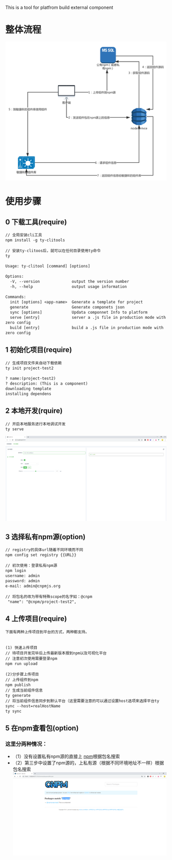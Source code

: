 This is a tool for platfrom build external component

# 整体流程
![process](./examples/process.png)


# 使用步骤

## 0 下载工具(require)
```
// 全局安装cli工具
npm install -g ty-clitools

// 安装ty-clitoos后，就可以在任何目录使用ty命令
ty

Usage: ty-clitool [command] [options]

Options:
  -V, --version              output the version number
  -h, --help                 output usage information

Commands:
  init [options] <app-name>  Generate a template for project
  generate                   Generate componets json
  sync [options]             Updata componnet Info to platform
  serve [entry]              server a .js file in production mode with zero config
  build [entry]              build a .js file in production mode with zero config
```


## 1 初始化项目(require)
```
// 生成项目文件夹自动下载依赖
ty init project-test2

? name:(project-test2) 
? description: (This is a component)
downloading template
installing dependens

```

## 2 本地开发(rquire)
```
// 开启本地服务进行本地调试开发
ty serve
```
![ty-server](./examples/ty-serve.png)

## 3 选择私有npm源(option)
```
// registry的具体url随着不同环境而不同
npm config set registry {{URL}}

// 初次使用：登录私有npm源
npm login
username: admin
password: admin
e-mail: admin@cnpmjs.org

// 将包名的改为带有特殊scope的名字如：@cnpm
 "name": "@cnpm/project-test2",
```

## 4 上传项目(require)
```
下面有两种上传项目到平台的方式，两种都支持。


(1) 快速上传项目
// 待项目开发完毕后上传最新版本报到npm以及可视化平台
// 注意初次使用需要登录npm
npm run upload

(2)分步骤上传项目
// 上传组件到npm
npm publish
// 生成当前组件信息
ty generate
// 将当前组件信息同步到默认平台（这里需要注意的可以通过设置host选项来选择平台ty sync --host=realHostName
ty sync 
```

## 5 在npm查看包(option)
### 这里分两种情况：  
* （1）没有设置私有npm源的直接上 [npm](https://www.npmjs.com/)根据包名搜索
* （2）第三步中设置了npm源的，上私有源（根据不同环境地址不一样）根据包名搜索    
![ty-cnpm](./examples/ty-cnpm.png)

